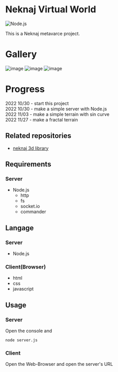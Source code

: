 # Neknaj Virtual World  

![Node.js](https://img.shields.io/badge/-Node.js-224433.svg?logo=node.js)  

This is a Neknaj metavarce project.

# Gallery
![image](https://user-images.githubusercontent.com/79097169/204101379-29bf5bb5-fd5a-43ac-b549-88bf08c6e0e7.png)
![image](https://user-images.githubusercontent.com/79097169/204148705-03b2cd66-a355-4701-9c43-c510d66f5232.png)
![image](https://user-images.githubusercontent.com/79097169/204148686-bceab387-ae91-4c3c-a181-a6ec82950c09.png)

# Progress
2022 10/30 - start this project  
2022 10/30 - make a simple server with Node.js  
2022 11/03 - make a simple terrain with sin curve  
2022 11/27 - make a fractal terrain  

## Related repositories  
- [neknaj 3d library](https://github.com/neknaj/3d)

## Requirements
### Server
- Node.js
  - http
  - fs
  - socket.io
  - commander

## Langage  
### Server  
- Node.js
### Client(Browser)  
- html
- css
- javascript

## Usage
### Server
Open the console and
```
node server.js
```
### Client
Open the Web-Browser and open the server's URL
